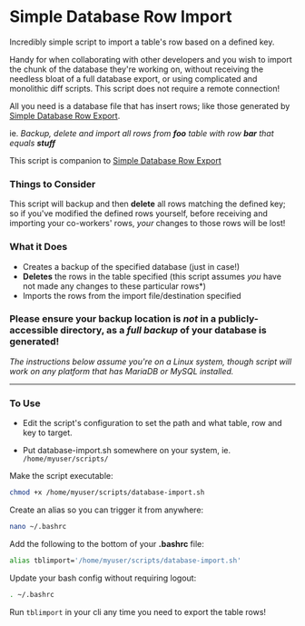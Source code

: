 # Simple Database Row Import #
Incredibly simple script to import a table's row based on a defined key.

Handy for when collaborating with other developers and you wish to import the chunk of the database they're working on, without receiving the needless bloat of a full database export, or using complicated and monolithic diff scripts.
This script does not require a remote connection!

All you need is a database file that has insert rows; like those generated by [Simple Database Row Export](../../../simple-database-row-export).

ie. *Backup, delete and import all rows from **foo** table with row **bar** that equals **stuff***

This script is companion to [Simple Database Row Export](../../../simple-database-row-export)

### Things to Consider ###
This script will backup and then **delete** all rows matching the defined key; so if you've modified the defined rows yourself, before receiving and importing your co-workers' rows, *your* changes to those rows will be lost!

### What it Does ###
- Creates a backup of the specified database (just in case!)
- **Deletes** the rows in the table specified (this script assumes *you* have not made any changes to these particular rows*)
- Imports the rows from the import file/destination specified

### Please ensure your backup location is *not* in a publicly-accessible directory, as a *full backup* of your database is generated! ###

*The instructions below assume you're on a Linux system, though script will work on any platform that has MariaDB or MySQL installed.*
***
### To Use ###
- Edit the script's configuration to set the path and what table, row and key to target.

- Put database-import.sh somewhere on your system, ie. `/home/myuser/scripts/`

Make the script executable:

```bash
chmod +x /home/myuser/scripts/database-import.sh
```

Create an alias so you can trigger it from anywhere:

```bash
nano ~/.bashrc
```

Add the following to the bottom of your **.bashrc** file:

```bash
alias tblimport='/home/myuser/scripts/database-import.sh'
```

Update your bash config without requiring logout:

```bash
. ~/.bashrc
```

Run `tblimport` in your cli any time you need to export the table rows!
